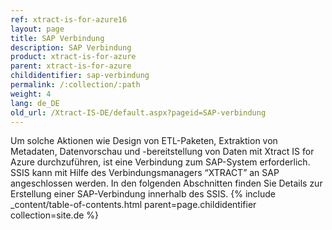```yaml
---
ref: xtract-is-for-azure16
layout: page
title: SAP Verbindung
description: SAP Verbindung
product: xtract-is-for-azure
parent: xtract-is-for-azure
childidentifier: sap-verbindung
permalink: /:collection/:path
weight: 4
lang: de_DE
old_url: /Xtract-IS-DE/default.aspx?pageid=SAP-verbindung
---
```


Um solche Aktionen wie Design von ETL-Paketen, Extraktion von Metadaten, Datenvorschau und -bereitstellung von Daten mit Xtract IS for Azure durchzuführen, ist eine Verbindung zum SAP-System erforderlich. SSIS kann mit Hilfe des Verbindungsmanagers “XTRACT” an SAP angeschlossen werden. In den folgenden Abschnitten finden Sie Details zur Erstellung einer SAP-Verbindung innerhalb des SSIS.
{% include _content/table-of-contents.html parent=page.childidentifier collection=site.de %}